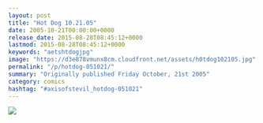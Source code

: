 ```yaml
---
layout: post
title: "Hot Dog 10.21.05"
date: 2005-10-21T00:00:00+0000
release_date: 2015-08-28T08:45:12+0000
lastmod: 2015-08-28T08:45:12+0000
keywords: "aetshtdogjpg"
image: "https://d3e878vmunx8cm.cloudfront.net/assets/h0tdog102105.jpg"
permalink: "/p/hotdog-051021/"
summary: "Originally published Friday October, 21st 2005"
category: comics
hashtag: "#axisofstevil_hotdog-051021"
---
```


![](https://d3e878vmunx8cm.cloudfront.net/assets/h0tdog102105.jpg)
